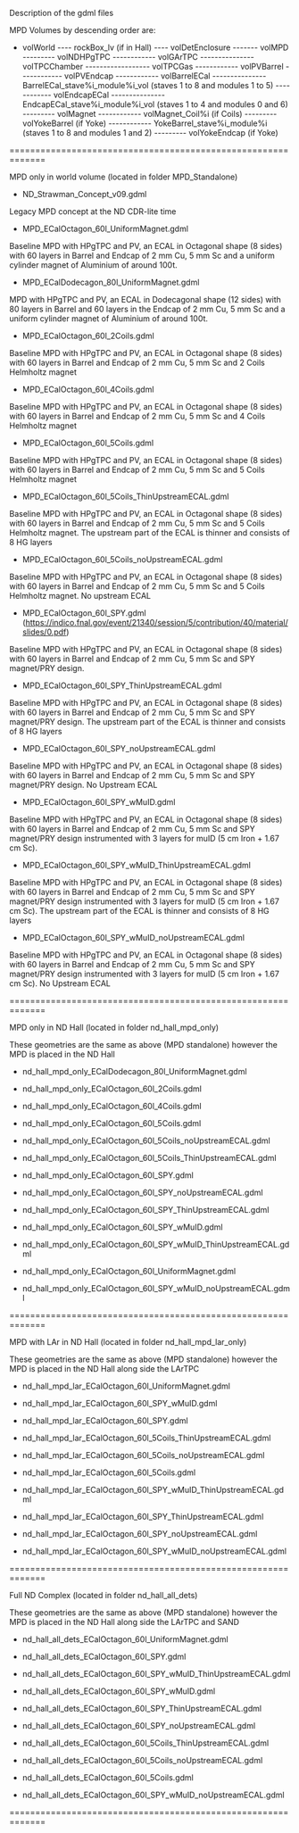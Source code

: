 Description of the gdml files

MPD Volumes by descending order are:

- volWorld
---- rockBox_lv (if in Hall)
---- volDetEnclosure
------- volMPD
--------- volNDHPgTPC
------------ volGArTPC
--------------- volTPCChamber
------------------ volTPCGas
------------ volPVBarrel
------------ volPVEndcap
------------ volBarrelECal
--------------- BarrelECal_stave%i_module%i_vol (staves 1 to 8 and modules 1 to 5)
------------ volEndcapECal
--------------- EndcapECal_stave%i_module%i_vol (staves 1 to 4 and modules 0 and 6)
--------- volMagnet
------------ volMagnet_Coil%i (if Coils)
--------- volYokeBarrel (if Yoke)
------------ YokeBarrel_stave%i_module%i (staves 1 to 8 and modules 1 and 2)
--------- volYokeEndcap (if Yoke)

=============================================================

MPD only in world volume (located in folder MPD_Standalone)

- ND_Strawman_Concept_v09.gdml

Legacy MPD concept at the ND CDR-lite time

- MPD_ECalOctagon_60l_UniformMagnet.gdml

Baseline MPD with HPgTPC and PV, an ECAL in Octagonal shape (8 sides) with 60 layers in Barrel and Endcap of 2 mm Cu, 5 mm Sc and a uniform cylinder magnet of Aluminium of around 100t.

- MPD_ECalDodecagon_80l_UniformMagnet.gdml

MPD with HPgTPC and PV, an ECAL in Dodecagonal shape (12 sides) with 80 layers in Barrel and 60 layers in the Endcap of 2 mm Cu, 5 mm Sc and a uniform cylinder magnet of Aluminium of around 100t.

- MPD_ECalOctagon_60l_2Coils.gdml

Baseline MPD with HPgTPC and PV, an ECAL in Octagonal shape (8 sides) with 60 layers in Barrel and Endcap of 2 mm Cu, 5 mm Sc and 2 Coils Helmholtz magnet

- MPD_ECalOctagon_60l_4Coils.gdml

Baseline MPD with HPgTPC and PV, an ECAL in Octagonal shape (8 sides) with 60 layers in Barrel and Endcap of 2 mm Cu, 5 mm Sc and 4 Coils Helmholtz magnet

- MPD_ECalOctagon_60l_5Coils.gdml

Baseline MPD with HPgTPC and PV, an ECAL in Octagonal shape (8 sides) with 60 layers in Barrel and Endcap of 2 mm Cu, 5 mm Sc and 5 Coils Helmholtz magnet

- MPD_ECalOctagon_60l_5Coils_ThinUpstreamECAL.gdml

Baseline MPD with HPgTPC and PV, an ECAL in Octagonal shape (8 sides) with 60 layers in Barrel and Endcap of 2 mm Cu, 5 mm Sc and 5 Coils Helmholtz magnet. The upstream part of the ECAL is thinner and consists of 8 HG layers

- MPD_ECalOctagon_60l_5Coils_noUpstreamECAL.gdml

Baseline MPD with HPgTPC and PV, an ECAL in Octagonal shape (8 sides) with 60 layers in Barrel and Endcap of 2 mm Cu, 5 mm Sc and 5 Coils Helmholtz magnet. No upstream ECAL

- MPD_ECalOctagon_60l_SPY.gdml (https://indico.fnal.gov/event/21340/session/5/contribution/40/material/slides/0.pdf)

Baseline MPD with HPgTPC and PV, an ECAL in Octagonal shape (8 sides) with 60 layers in Barrel and Endcap of 2 mm Cu, 5 mm Sc and SPY magnet/PRY design.

- MPD_ECalOctagon_60l_SPY_ThinUpstreamECAL.gdml

Baseline MPD with HPgTPC and PV, an ECAL in Octagonal shape (8 sides) with 60 layers in Barrel and Endcap of 2 mm Cu, 5 mm Sc and SPY magnet/PRY design. The upstream part of the ECAL is thinner and consists of 8 HG layers

- MPD_ECalOctagon_60l_SPY_noUpstreamECAL.gdml

Baseline MPD with HPgTPC and PV, an ECAL in Octagonal shape (8 sides) with 60 layers in Barrel and Endcap of 2 mm Cu, 5 mm Sc and SPY magnet/PRY design. No Upstream ECAL

- MPD_ECalOctagon_60l_SPY_wMuID.gdml

Baseline MPD with HPgTPC and PV, an ECAL in Octagonal shape (8 sides) with 60 layers in Barrel and Endcap of 2 mm Cu, 5 mm Sc and SPY magnet/PRY design instrumented with 3 layers for muID (5 cm Iron + 1.67 cm Sc).

- MPD_ECalOctagon_60l_SPY_wMuID_ThinUpstreamECAL.gdml

Baseline MPD with HPgTPC and PV, an ECAL in Octagonal shape (8 sides) with 60 layers in Barrel and Endcap of 2 mm Cu, 5 mm Sc and SPY magnet/PRY design instrumented with 3 layers for muID (5 cm Iron + 1.67 cm Sc). The upstream part of the ECAL is thinner and consists of 8 HG layers

- MPD_ECalOctagon_60l_SPY_wMuID_noUpstreamECAL.gdml

Baseline MPD with HPgTPC and PV, an ECAL in Octagonal shape (8 sides) with 60 layers in Barrel and Endcap of 2 mm Cu, 5 mm Sc and SPY magnet/PRY design instrumented with 3 layers for muID (5 cm Iron + 1.67 cm Sc). No Upstream ECAL

=============================================================

MPD only in ND Hall (located in folder nd_hall_mpd_only)

These geometries are the same as above (MPD standalone) however the MPD is placed in the ND Hall

- nd_hall_mpd_only_ECalDodecagon_80l_UniformMagnet.gdml

- nd_hall_mpd_only_ECalOctagon_60l_2Coils.gdml

- nd_hall_mpd_only_ECalOctagon_60l_4Coils.gdml

- nd_hall_mpd_only_ECalOctagon_60l_5Coils.gdml

- nd_hall_mpd_only_ECalOctagon_60l_5Coils_noUpstreamECAL.gdml

- nd_hall_mpd_only_ECalOctagon_60l_5Coils_ThinUpstreamECAL.gdml

- nd_hall_mpd_only_ECalOctagon_60l_SPY.gdml

- nd_hall_mpd_only_ECalOctagon_60l_SPY_noUpstreamECAL.gdml

- nd_hall_mpd_only_ECalOctagon_60l_SPY_ThinUpstreamECAL.gdml

- nd_hall_mpd_only_ECalOctagon_60l_SPY_wMuID.gdml

- nd_hall_mpd_only_ECalOctagon_60l_SPY_wMuID_ThinUpstreamECAL.gdml

- nd_hall_mpd_only_ECalOctagon_60l_UniformMagnet.gdml

- nd_hall_mpd_only_ECalOctagon_60l_SPY_wMuID_noUpstreamECAL.gdml

=============================================================

MPD with LAr in ND Hall (located in folder nd_hall_mpd_lar_only)

These geometries are the same as above (MPD standalone) however the MPD is placed in the ND Hall along side the LArTPC

- nd_hall_mpd_lar_ECalOctagon_60l_UniformMagnet.gdml

- nd_hall_mpd_lar_ECalOctagon_60l_SPY_wMuID.gdml

- nd_hall_mpd_lar_ECalOctagon_60l_SPY.gdml

- nd_hall_mpd_lar_ECalOctagon_60l_5Coils_ThinUpstreamECAL.gdml

- nd_hall_mpd_lar_ECalOctagon_60l_5Coils_noUpstreamECAL.gdml

- nd_hall_mpd_lar_ECalOctagon_60l_5Coils.gdml

- nd_hall_mpd_lar_ECalOctagon_60l_SPY_wMuID_ThinUpstreamECAL.gdml

- nd_hall_mpd_lar_ECalOctagon_60l_SPY_ThinUpstreamECAL.gdml

- nd_hall_mpd_lar_ECalOctagon_60l_SPY_noUpstreamECAL.gdml

- nd_hall_mpd_lar_ECalOctagon_60l_SPY_wMuID_noUpstreamECAL.gdml

=============================================================

Full ND Complex (located in folder nd_hall_all_dets)

These geometries are the same as above (MPD standalone) however the MPD is placed in the ND Hall along side the LArTPC and SAND

- nd_hall_all_dets_ECalOctagon_60l_UniformMagnet.gdml

- nd_hall_all_dets_ECalOctagon_60l_SPY.gdml

- nd_hall_all_dets_ECalOctagon_60l_SPY_wMuID_ThinUpstreamECAL.gdml

- nd_hall_all_dets_ECalOctagon_60l_SPY_wMuID.gdml

- nd_hall_all_dets_ECalOctagon_60l_SPY_ThinUpstreamECAL.gdml

- nd_hall_all_dets_ECalOctagon_60l_SPY_noUpstreamECAL.gdml

- nd_hall_all_dets_ECalOctagon_60l_5Coils_ThinUpstreamECAL.gdml

- nd_hall_all_dets_ECalOctagon_60l_5Coils_noUpstreamECAL.gdml

- nd_hall_all_dets_ECalOctagon_60l_5Coils.gdml

- nd_hall_all_dets_ECalOctagon_60l_SPY_wMuID_noUpstreamECAL.gdml

=============================================================
